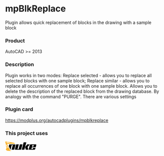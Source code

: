 # mpBlkReplace
Plugin allows quick replacement of blocks in the drawing with a sample block
### Product ###
AutoCAD >= 2013
### Description ###
Plugin works in two modes: Replace selected - allows you to replace all selected blocks with one sample block; Replace similar - allows you to replace all occurrences of one block with one sample block. Allows you to delete the description of the replaced block from the drawing database. By analogy with the command "PURGE". There are various settings
### Plugin card ###
https://modplus.org/autocadplugins/mpblkreplace
### This project uses

[<img align="left" src="https://raw.githubusercontent.com/ModPlus-Software/Documentation/master/Images/nuke-logo-small.png" />](https://nuke.build/)